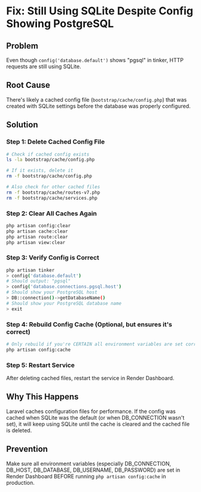 # Fix: Still Using SQLite Despite Config Showing PostgreSQL

## Problem
Even though `config('database.default')` shows "pgsql" in tinker, HTTP requests are still using SQLite.

## Root Cause
There's likely a cached config file (`bootstrap/cache/config.php`) that was created with SQLite settings before the database was properly configured.

## Solution

### Step 1: Delete Cached Config File

```bash
# Check if cached config exists
ls -la bootstrap/cache/config.php

# If it exists, delete it
rm -f bootstrap/cache/config.php

# Also check for other cached files
rm -f bootstrap/cache/routes-v7.php
rm -f bootstrap/cache/services.php
```

### Step 2: Clear All Caches Again

```bash
php artisan config:clear
php artisan cache:clear
php artisan route:clear
php artisan view:clear
```

### Step 3: Verify Config is Correct

```bash
php artisan tinker
> config('database.default')
# Should output: "pgsql"
> config('database.connections.pgsql.host')
# Should show your PostgreSQL host
> DB::connection()->getDatabaseName()
# Should show your PostgreSQL database name
> exit
```

### Step 4: Rebuild Config Cache (Optional, but ensures it's correct)

```bash
# Only rebuild if you're CERTAIN all environment variables are set correctly
php artisan config:cache
```

### Step 5: Restart Service

After deleting cached files, restart the service in Render Dashboard.

## Why This Happens

Laravel caches configuration files for performance. If the config was cached when SQLite was the default (or when DB_CONNECTION wasn't set), it will keep using SQLite until the cache is cleared and the cached file is deleted.

## Prevention

Make sure all environment variables (especially DB_CONNECTION, DB_HOST, DB_DATABASE, DB_USERNAME, DB_PASSWORD) are set in Render Dashboard BEFORE running `php artisan config:cache` in production.

